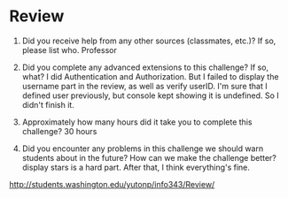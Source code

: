 # Review
1. Did you receive help from any other sources (classmates, etc.)? If so, please list who.
Professor

2. Did you complete any advanced extensions to this challenge? If so, what?
I did Authentication and Authorization. But I failed to display the username part in the review, as well as verify userID. I'm sure that I defined user previously, but console kept showing it is undefined. So I didn't finish it. 

3. Approximately how many hours did it take you to complete this challenge?
30 hours

4. Did you encounter any problems in this challenge we should warn students about in the future? How can we make the challenge better?
display stars is a hard part. After that, I think everything's fine. 

http://students.washington.edu/yutonp/info343/Review/